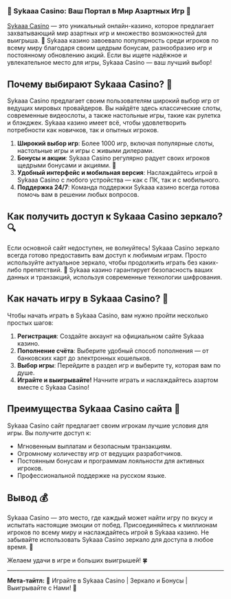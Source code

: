 ### 🎰 Sykaaa Casino: Ваш Портал в Мир Азартных Игр 🚀

[Sykaaa Casino](https://s-way-e.com/?source=sait&pid=223164) — это уникальный онлайн-казино, которое предлагает захватывающий мир азартных игр и множество возможностей для выигрыша. 🌟 Sykaaa казино завоевало популярность среди игроков по всему миру благодаря своим щедрым бонусам, разнообразию игр и постоянному обновлению акций. Если вы ищете надёжное и увлекательное место для игры, Sykaaa Casino — ваш лучший выбор!

## Почему выбирают Sykaaa Casino? 🎲

Sykaaa Casino предлагает своим пользователям широкий выбор игр от ведущих мировых провайдеров. Вы найдёте здесь классические слоты, современные видеослоты, а также настольные игры, такие как рулетка и блэкджек. Sykaaa казино имеет всё, чтобы удовлетворить потребности как новичков, так и опытных игроков.

1. **Широкий выбор игр**: Более 1000 игр, включая популярные слоты, настольные игры и игры с живыми дилерами.
2. **Бонусы и акции**: Sykaaa Casino регулярно радует своих игроков щедрыми бонусами и акциями. 🎁
3. **Удобный интерфейс и мобильная версия**: Наслаждайтесь игрой в Sykaaa Casino с любого устройства — как с ПК, так и с мобильного.
4. **Поддержка 24/7**: Команда поддержки Sykaaa казино всегда готова помочь вам в решении любых вопросов.

## Как получить доступ к Sykaaa Casino зеркало? 🔍

Если основной сайт недоступен, не волнуйтесь! Sykaaa Casino зеркало всегда готово предоставить вам доступ к любимым играм. Просто используйте актуальное зеркало, чтобы продолжить играть без каких-либо препятствий. 🎰 Sykaaa казино гарантирует безопасность ваших данных и транзакций, используя современные технологии шифрования.

## Как начать игру в Sykaaa Casino? 🚀

Чтобы начать играть в Sykaaa Casino, вам нужно пройти несколько простых шагов:

1. **Регистрация**: Создайте аккаунт на официальном сайте Sykaaa казино.
2. **Пополнение счёта**: Выберите удобный способ пополнения — от банковских карт до электронных кошельков.
3. **Выбор игры**: Перейдите в раздел игр и выберите ту, которая вам по душе.
4. **Играйте и выигрывайте!** Начните играть и наслаждайтесь азартом вместе с Sykaaa Casino!

## Преимущества Sykaaa Casino сайта 💎

Sykaaa Casino сайт предлагает своим игрокам лучшие условия для игры. Вы получите доступ к:

- Мгновенным выплатам и безопасным транзакциям.
- Огромному количеству игр от ведущих разработчиков.
- Постоянным бонусам и программам лояльности для активных игроков.
- Профессиональной поддержке на русском языке.

## Вывод 💰

Sykaaa Casino — это место, где каждый может найти игру по вкусу и испытать настоящие эмоции от побед. Присоединяйтесь к миллионам игроков по всему миру и наслаждайтесь игрой в Sykaaa казино. Не забывайте использовать Sykaaa Casino зеркало для доступа в любое время. 🌟 

Желаем удачи в игре и больших выигрышей! 🍀

---

**Мета-тайтл:** 🎰 Играйте в Sykaaa Casino | Зеркало и Бонусы | Выигрывайте с Нами! 💎
